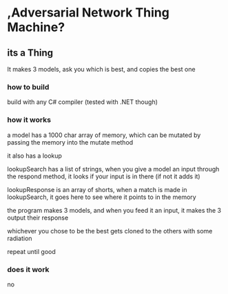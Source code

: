 # ,Adversarial Network Thing Machine?
## its a Thing

It makes 3 models, ask you which is best, and copies the best one

### how to build
build with any C# compiler (tested with .NET though)

### how it works
a model has a 1000 char array of memory, which can be mutated by passing the memory into the mutate method

it also has a lookup 

lookupSearch has a list of strings, when you give a model an input through the respond method, it looks if your input is in there (if not it adds it)

lookupResponse is an array of shorts, when a match is made in lookupSearch, it goes here to see where it points to in the memory

the program makes 3 models, and when you feed it an input, it makes the 3 output their response

whichever you chose to be the best gets cloned to the others with some radiation

repeat until good

### does it work
no